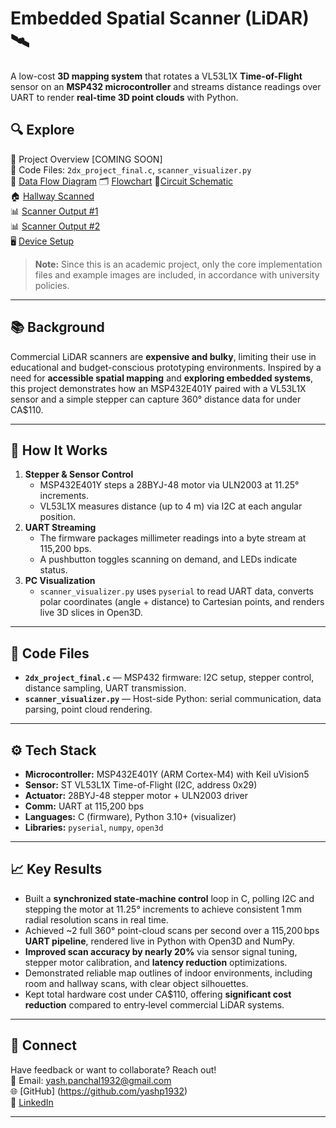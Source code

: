 # Embedded Spatial Scanner (LiDAR) 🛰️

A low-cost **3D mapping system** that rotates a VL53L1X **Time-of-Flight** sensor on an **MSP432 microcontroller** and streams distance readings over UART to render **real-time 3D point clouds** with Python.  

## 🔍 Explore  
📄 Project Overview [COMING SOON]      
📁 Code Files: `2dx_project_final.c`, `scanner_visualizer.py`        
🔀 [Data Flow Diagram](data_flow_diagram.png)   🗂️ [Flowchart](flowchart_diagram.png)   🔌[Circuit Schematic](circuit_schematic.png)  
🏠 [Hallway Scanned](hallway_scanned.png)      
📊 [Scanner Output #1](scanner_output_1.png)      
📊 [Scanner Output #2](scanner_output_2.png)      
🖥️ [Device Setup](device_setup.png)      

> **Note:** Since this is an academic project, only the core implementation files and example images are included, in accordance with university policies.
---

## 📚 Background
Commercial LiDAR scanners are **expensive and bulky**, limiting their use in educational and budget-conscious prototyping environments. Inspired by a need for **accessible spatial mapping** and **exploring embedded systems**, this project demonstrates how an MSP432E401Y paired with a VL53L1X sensor and a simple stepper can capture 360° distance data for under CA$110.

---

## 🔧 How It Works

1. **Stepper & Sensor Control**  
   - MSP432E401Y steps a 28BYJ-48 motor via ULN2003 at 11.25° increments.  
   - VL53L1X measures distance (up to 4 m) via I2C at each angular position.  
2. **UART Streaming**  
   - The firmware packages millimeter readings into a byte stream at 115,200 bps.  
   - A pushbutton toggles scanning on demand, and LEDs indicate status.  
3. **PC Visualization**  
   - `scanner_visualizer.py` uses `pyserial` to read UART data, converts polar coordinates (angle + distance) to Cartesian points, and renders live 3D slices in Open3D.

---

## 📂 Code Files

- **`2dx_project_final.c`** — MSP432 firmware: I2C setup, stepper control, distance sampling, UART transmission.  
- **`scanner_visualizer.py`** — Host-side Python: serial communication, data parsing, point cloud rendering.  

---

## ⚙️ Tech Stack

- **Microcontroller:** MSP432E401Y (ARM Cortex-M4) with Keil uVision5  
- **Sensor:** ST VL53L1X Time-of-Flight (I2C, address 0x29)  
- **Actuator:** 28BYJ-48 stepper motor + ULN2003 driver  
- **Comm:** UART at 115,200 bps  
- **Languages:** C (firmware), Python 3.10+ (visualizer)  
- **Libraries:** `pyserial`, `numpy`, `open3d`

---

## 📈 Key Results
- Built a **synchronized state‑machine control** loop in C, polling I2C and stepping the motor at 11.25° increments to achieve consistent 1 mm radial resolution scans in real time.
- Achieved ~2 full 360° point-cloud scans per second over a 115,200 bps **UART pipeline**, rendered live in Python with Open3D and NumPy.
- **Improved scan accuracy by nearly 20%** via sensor signal tuning, stepper motor calibration, and **latency reduction** optimizations.
- Demonstrated reliable map outlines of indoor environments, including room and hallway scans, with clear object silhouettes.
- Kept total hardware cost under CA$110, offering **significant cost reduction** compared to entry‑level commercial LiDAR systems.
---

## 🤝 Connect

Have feedback or want to collaborate? Reach out!  
📧 Email: yash.panchal1932@gmail.com        
🌐 [GitHub] (https://github.com/yashp1932)      
💼 [LinkedIn](https://www.linkedin.com/in/yash-panchal-aba8b12a6/)      

---


